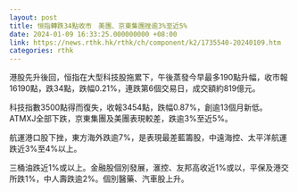 ```yaml
---
layout: post
title: 恒指轉跌34點收市　美團、京東集團挫逾3%至近5%
date: 2024-01-09 16:33:25.000000000 +08:00
link: https://news.rthk.hk/rthk/ch/component/k2/1735540-20240109.htm
categories: rthk
---
```


港股先升後回，恒指在大型科技股拖累下，午後蒸發今早最多190點升幅，收市報16190點，跌34點，跌幅0.21%，連跌第6個交易日，成交額約819億元。

科技指數3500點得而復失，收報3454點，跌幅0.87%，創逾13個月新低。ATMXJ全部下跌，京東集團及美團表現較差，跌逾3%至近5%。

航運港口股下挫，東方海外跌逾7%，是表現最差藍籌股，中遠海控、太平洋航運跌近3%至4%以上。

三桶油跌近1%或以上。金融股個別發展，滙控、友邦高收近1%或以，平保及港交所跌1%，中人壽跌逾2%。個別醫藥、汽車股上升。
